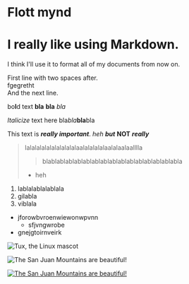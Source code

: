 
# Flott mynd

I really like using Markdown.
===============

I think I'll use it to format all of my documents from now on.

First line with two spaces after.  
fgegretht  
And the next line.

bo**l**d text __bla__ **bla** _bla_

_Italicize_ text here bla*bla***bla**bla

This text is ***really important***. _heh_ **_but_** **NOT** ***really***

> lalalalalalalalalalalaalalalalalaalalaalaalllla
> > blablablablablablablablablablablablablablablabla
> - heh 

1. lablalablalablala
2. gilabla
3. viblala

- jforowbvroenwiewonwpvnn
     - sfjvngwrobe
- gnejgtoirnveirk



![Tux, the Linux mascot](myndir/tux.avif "__HEH__")


![The San Juan Mountains are beautiful!](myndir/mountains.avif "San Juan Mountains")


[![The San Juan Mountains are beautiful!](myndir/mountains.avif "San Juan Mountains")](https://en.wikipedia.org/wiki/Mountain)
